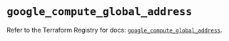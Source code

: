 # `google_compute_global_address`

Refer to the Terraform Registry for docs: [`google_compute_global_address`](https://registry.terraform.io/providers/hashicorp/google/6.2.0/docs/resources/compute_global_address).
